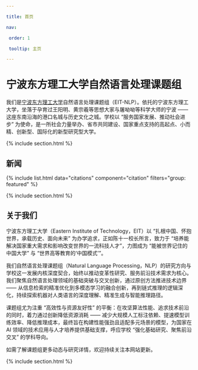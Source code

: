 ```yaml
---

title: 首页

nav:

 order: 1

 tooltip: 主页

---
```


# 宁波东方理工大学自然语言处理课题组

我们是[宁波东方理工大学](https://www.eitech.edu.cn/)自然语言处理课题组（EIT-NLP）。依托的宁波东方理工大学，坐落于孕育过王阳明、黄宗羲等思想大家与屠呦呦等科学大师的宁波 —— 这座东南沿海的港口名城与历史文化之城。学校以 “服务国家发展、推动社会进步” 为使命，是一所社会力量举办、省市共同建设、国家重点支持的高起点、小而精、创新型、国际化的新型研究型大学。

{% include section.html %}

## 新闻

{% include list.html data="citations" component="citation" filters="group: featured" %}

{% include section.html %}

## 关于我们

宁波东方理工大学（Eastern Institute of Technology，EIT）以 “扎根中国、怀抱世界，承载历史、面向未来” 为办学追求，正如陈十一校长所言，致力于 “培养能解决国家重大需求和影响改变世界的一流科技人才”，力图成为 “能被世界记住的中国大学” 与 “世界高等教育的‘中国模式’”。

我们自然语言处理课题组（Natural Language Processing，NLP）的研究方向与学校这一发展内核深度契合，始终以推动变革性研究、服务前沿技术需求为核心。我们聚焦自然语言处理领域的基础突破与交叉创新，通过原创方法推进技术边界 —— 从信息检索的精准优化到多模态学习的融合创新，再到链式推理的逻辑深化，持续探索机器对人类语言的深度理解、精准生成与智能推理路径。

课题组尤为注重 “高效性与资源友好性” 的平衡：在攻坚算法性能、追求技术前沿的同时，着力通过创新降低资源消耗 —— 减少大规模人工标注依赖、提速模型训练效率、降低推理成本，最终旨在构建性能强劲且适配多元场景的模型，为国家在 AI 领域的技术应用与人才培养提供基础支撑，呼应学校 “强化基础研究、聚焦前沿交叉” 的学科导向。

如需了解课题组更多动态与研究详情，欢迎持续关注本网站更新。

{% include section.html %}